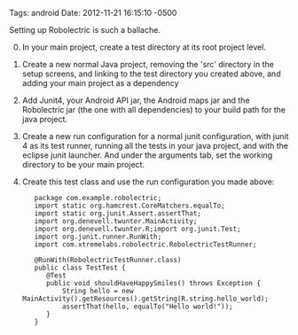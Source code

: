 Tags:  android
Date: 2012-11-21 16:15:10 -0500

Setting up Robolectric is such a ballache.

0. In your main project, create a test directory at its root project level.
0. Create a new normal Java project, removing the 'src' directory in the setup screens, and linking to the test directory you created above, and adding your main project as a dependency
0. Add Junit4, your Android API jar, the Android maps jar and the Robolectric jar (the one with all dependencies) to your build path for the java project.
0. Create a new run configuration for a normal junit configuration, with junit 4 as its test runner, running all the tests in your java project, and with the eclipse junit launcher. And under the arguments tab, set the working directory to be your main project.
0. Create this test class and use the run configuration you made above:

          package com.example.robolectric;
          import static org.hamcrest.CoreMatchers.equalTo;
          import static org.junit.Assert.assertThat;
          import org.denevell.twunter.MainActivity;
          import org.denevell.twunter.R;import org.junit.Test;
          import org.junit.runner.RunWith; 
          import com.xtremelabs.robolectric.RobolectricTestRunner; 
          
          @RunWith(RobolectricTestRunner.class)
          public class TestTest {
             @Test
             public void shouldHaveHappySmiles() throws Exception {
                 String hello = new MainActivity().getResources().getString(R.string.hello_world);
                 assertThat(hello, equalTo("Hello world!"));
             }
          }

